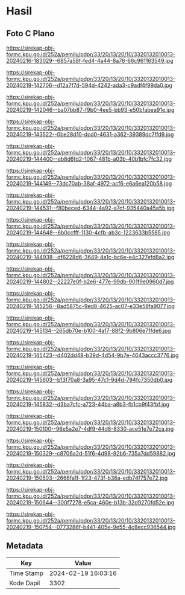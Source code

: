 # Hasil

## Foto C Plano

https://sirekap-obj-formc.kpu.go.id/252a/pemilu/pdpr/33/20/13/20/10/3320132010013-20240216-183029--6857a58f-fed4-4a44-8a76-66c961163549.jpg

https://sirekap-obj-formc.kpu.go.id/252a/pemilu/pdpr/33/20/13/20/10/3320132010013-20240219-142706--d12a7f7d-594d-4242-ada3-c9adf4f99da0.jpg

https://sirekap-obj-formc.kpu.go.id/252a/pemilu/pdpr/33/20/13/20/10/3320132010013-20240219-142046--ba07bb87-f9b0-4ee5-bb93-e50bfabea91e.jpg

https://sirekap-obj-formc.kpu.go.id/252a/pemilu/pdpr/33/20/13/20/10/3320132010013-20240219-143522--0be28d10-dcd0-4631-a362-39389dc7ffd9.jpg

https://sirekap-obj-formc.kpu.go.id/252a/pemilu/pdpr/33/20/13/20/10/3320132010013-20240219-144400--eb8d6fd2-1067-481b-a03b-40b1bfc7fc32.jpg

https://sirekap-obj-formc.kpu.go.id/252a/pemilu/pdpr/33/20/13/20/10/3320132010013-20240219-144149--73dc70ab-38af-4972-acf6-e6a6ea120b58.jpg

https://sirekap-obj-formc.kpu.go.id/252a/pemilu/pdpr/33/20/13/20/10/3320132010013-20240219-144531--f80beced-6344-4a92-a7cf-935440a45a5b.jpg

https://sirekap-obj-formc.kpu.go.id/252a/pemilu/pdpr/33/20/13/20/10/3320132010013-20240219-144648--6b0ccfff-1130-4cfb-ab3c-1223633b5585.jpg

https://sirekap-obj-formc.kpu.go.id/252a/pemilu/pdpr/33/20/13/20/10/3320132010013-20240219-144938--df6228d6-3649-4a1c-bc6e-e4c327efd8a2.jpg

https://sirekap-obj-formc.kpu.go.id/252a/pemilu/pdpr/33/20/13/20/10/3320132010013-20240219-144802--22227e0f-b2e6-477e-99db-901f9e0960d7.jpg

https://sirekap-obj-formc.kpu.go.id/252a/pemilu/pdpr/33/20/13/20/10/3320132010013-20240219-145256--8ad5875c-9ed8-4625-ac07-e33e59fa9077.jpg

https://sirekap-obj-formc.kpu.go.id/252a/pemilu/pdpr/33/20/13/20/10/3320132010013-20240219-145134--265db70e-b100-4af7-88f2-9b806e71fde6.jpg

https://sirekap-obj-formc.kpu.go.id/252a/pemilu/pdpr/33/20/13/20/10/3320132010013-20240219-145423--d402dd48-b39d-4d54-9b7e-4643accc3776.jpg

https://sirekap-obj-formc.kpu.go.id/252a/pemilu/pdpr/33/20/13/20/10/3320132010013-20240219-145603--b13f70a8-3a95-47c1-9d4d-794fc7350db0.jpg

https://sirekap-obj-formc.kpu.go.id/252a/pemilu/pdpr/33/20/13/20/10/3320132010013-20240219-145832--d3ba7cfc-a723-44ba-a8b3-fb1cb9f43fbf.jpg

https://sirekap-obj-formc.kpu.go.id/252a/pemilu/pdpr/33/20/13/20/10/3320132010013-20240219-150100--96e5a2e7-4df9-44d8-8330-ace51e7e72ca.jpg

https://sirekap-obj-formc.kpu.go.id/252a/pemilu/pdpr/33/20/13/20/10/3320132010013-20240219-150329--c8706a2d-51f6-4d98-92b6-735a7dd59882.jpg

https://sirekap-obj-formc.kpu.go.id/252a/pemilu/pdpr/33/20/13/20/10/3320132010013-20240219-150503--2666fa1f-1f23-473f-b36a-edb74f757e72.jpg

https://sirekap-obj-formc.kpu.go.id/252a/pemilu/pdpr/33/20/13/20/10/3320132010013-20240219-150644--300f7278-e5ca-460e-b13b-32d9270fd52e.jpg

https://sirekap-obj-formc.kpu.go.id/252a/pemilu/pdpr/33/20/13/20/10/3320132010013-20240219-150754--0773286f-b441-405e-9e55-4c8ecc936544.jpg


## Metadata

| Key        | Value               |
| ---------- | ------------------- |
| Time Stamp | 2024-02-19 16:03:16 |
| Kode Dapil | 3302                |




